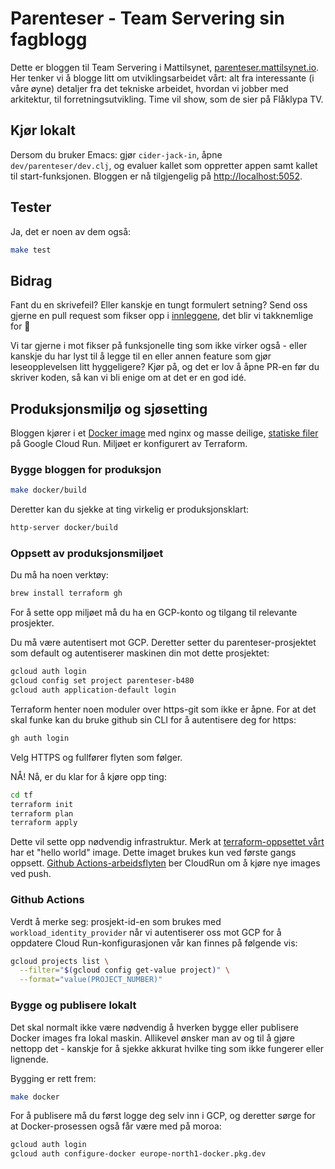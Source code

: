 # Parenteser - Team Servering sin fagblogg

Dette er bloggen til Team Servering i Mattilsynet,
[parenteser.mattilsynet.io](https://parenteser.mattilsynet.io). Her tenker vi å
blogge litt om utviklingsarbeidet vårt: alt fra interessante (i våre øyne)
detaljer fra det tekniske arbeidet, hvordan vi jobber med arkitektur, til
forretningsutvikling. Time vil show, som de sier på Flåklypa TV.

## Kjør lokalt

Dersom du bruker Emacs: gjør `cider-jack-in`, åpne `dev/parenteser/dev.clj`, og
evaluer kallet som oppretter appen samt kallet til start-funksjonen. Bloggen er
nå tilgjengelig på [http://localhost:5052](http://localhost:5052).

## Tester

Ja, det er noen av dem også:

```sh
make test
```

## Bidrag

Fant du en skrivefeil? Eller kanskje en tungt formulert setning? Send oss gjerne
en pull request som fikser opp i [innleggene](./content/blog-posts), det blir vi
takknemlige for 🙏

Vi tar gjerne i mot fikser på funksjonelle ting som ikke virker også - eller
kanskje du har lyst til å legge til en eller annen feature som gjør
leseopplevelsen litt hyggeligere? Kjør på, og det er lov å åpne PR-en før du
skriver koden, så kan vi bli enige om at det er en god idé.

## Produksjonsmiljø og sjøsetting

Bloggen kjører i et [Docker image](./docker) med nginx og masse deilige,
[statiske filer](https://parenteser.mattilsynet.io/lange-flate-filer/) på Google
Cloud Run. Miljøet er konfigurert av Terraform.

### Bygge bloggen for produksjon

```sh
make docker/build
```

Deretter kan du sjekke at ting virkelig er produksjonsklart:

```sh
http-server docker/build
```

### Oppsett av produksjonsmiljøet

Du må ha noen verktøy:

```sh
brew install terraform gh
```

For å sette opp miljøet må du ha en GCP-konto og tilgang til relevante
prosjekter.

Du må være autentisert mot GCP. Deretter setter du parenteser-prosjektet som
default og autentiserer maskinen din mot dette prosjektet:

```sh
gcloud auth login
gcloud config set project parenteser-b480
gcloud auth application-default login
```

Terraform henter noen moduler over https-git som ikke er åpne. For at det skal
funke kan du bruke github sin CLI for å autentisere deg for https:

```sh
gh auth login
```

Velg HTTPS og fullfører flyten som følger.

NÅ! Nå, er du klar for å kjøre opp ting:

```sh
cd tf
terraform init
terraform plan
terraform apply
```

Dette vil sette opp nødvendig infrastruktur. Merk at [terraform-oppsettet
vårt](./tf/main.tf) har et "hello world" image. Dette imaget brukes kun ved
første gangs oppsett. [Github
Actions-arbeidsflyten](.github/workflows/build.yml) ber CloudRun om å kjøre nye
images ved push.

### Github Actions

Verdt å merke seg: prosjekt-id-en som brukes med `workload_identity_provider`
når vi autentiserer oss mot GCP for å oppdatere Cloud Run-konfigurasjonen vår
kan finnes på følgende vis:

```sh
gcloud projects list \
  --filter="$(gcloud config get-value project)" \
  --format="value(PROJECT_NUMBER)"
```

### Bygge og publisere lokalt

Det skal normalt ikke være nødvendig å hverken bygge eller publisere Docker
images fra lokal maskin. Allikevel ønsker man av og til å gjøre nettopp det -
kanskje for å sjekke akkurat hvilke ting som ikke fungerer eller lignende.

Bygging er rett frem:

```sh
make docker
```

For å publisere må du først logge deg selv inn i GCP, og deretter sørge for at
Docker-prosessen også får være med på moroa:

```sh
gcloud auth login
gcloud auth configure-docker europe-north1-docker.pkg.dev
```

